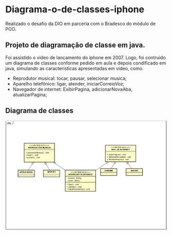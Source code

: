 # Diagrama-o-de-classes-iphone
Realizado o desafio da DIO em parceria com o Bradesco do módulo de POO.

## Projeto de diagramação de classe em java.

Foi assistido o video de lançamento do iphone em 2007. Logo, foi contruido um diagrama de classes conforme pedido em aula e depois condificado em java, simulando as caracteristicas apresentadas em vídeo, como.
- Reprodutor musical: tocar, pausar, selecionar musica;
- Aparelho telefônico: ligar, atender, iniciarCorreioVoz;
- Navegador de internet: ExibirPagina, adicionarNovaAba, atualizarPagina;

## Diagrama de classes
![Diagrama de classes](DiagramaDeClassesIphone/src/img/Diagramadeclasses.png)
